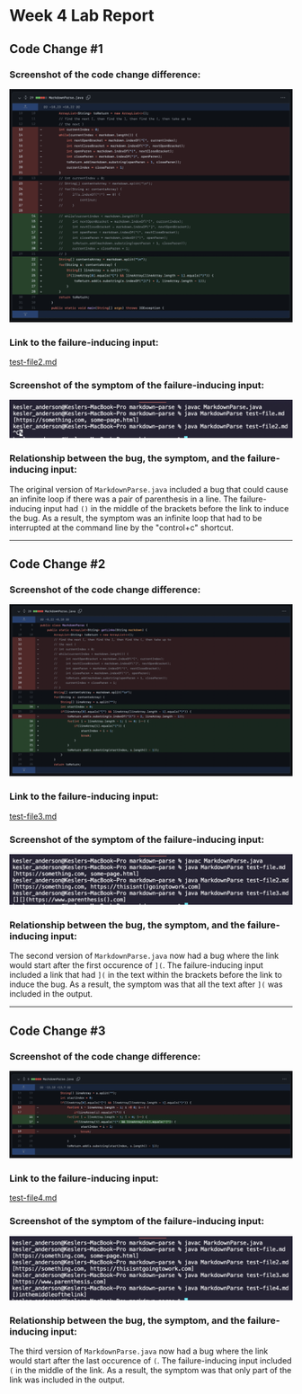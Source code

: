 # Week 4 Lab Report

## Code Change #1
### Screenshot of the code change difference: 
![Image](LR2-2.png)

### Link to the failure-inducing input: 
[test-file2.md](https://github.com/kjanderson1/markdown-parse/raw/main/test-file2.md)

### Screenshot of the symptom of the failure-inducing input:
![Image](LR2-1.png)

### Relationship between the bug, the symptom, and the failure-inducing input: 
The original version of `MarkdownParse.java` included a bug that could cause an infinite loop if there was a pair of parenthesis in a line. The failure-inducing input had `()` in the middle of the brackets before the link to induce the bug. As a result, the symptom was an infinite loop that had to be interrupted at the command line by the "control+c" shortcut.

---

## Code Change #2
### Screenshot of the code change difference:
![Image](LR2-4.png)

### Link to the failure-inducing input: 
[test-file3.md](https://github.com/kjanderson1/markdown-parse/raw/main/test-file3.md)

### Screenshot of the symptom of the failure-inducing input:
![Image](LR2-3.png)

### Relationship between the bug, the symptom, and the failure-inducing input:
The second version of `MarkdownParse.java` now had a bug where the link would start after the first occurence of `](`. The failure-inducing input included a link that had `](` in the text within the brackets before the link to induce the bug. As a result, the symptom was that all the text after `](` was included in the output.

---
## Code Change #3
### Screenshot of the code change difference:
![Image](LR2-6.png)

### Link to the failure-inducing input:
[test-file4.md](https://github.com/kjanderson1/markdown-parse/raw/main/test-file4.md)

### Screenshot of the symptom of the failure-inducing input:
![Image](LR2-5.png)

### Relationship between the bug, the symptom, and the failure-inducing input:
The third version of `MarkdownParse.java` now had a bug where the link would start after the last occurence of `(`. The failure-inducing input included `(` in the middle of the link. As a result, the symptom was that only part of the link was included in the output.